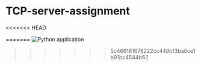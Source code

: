 # TCP-server-assignment

<<<<<<< HEAD
   
=======
![Python application](https://github.com/EV-Aero/TCP-server-assignment/workflows/Python%20application/badge.svg)
>>>>>>> 5c466181676222cc449bf3ba0ce1b91bc4544b62
